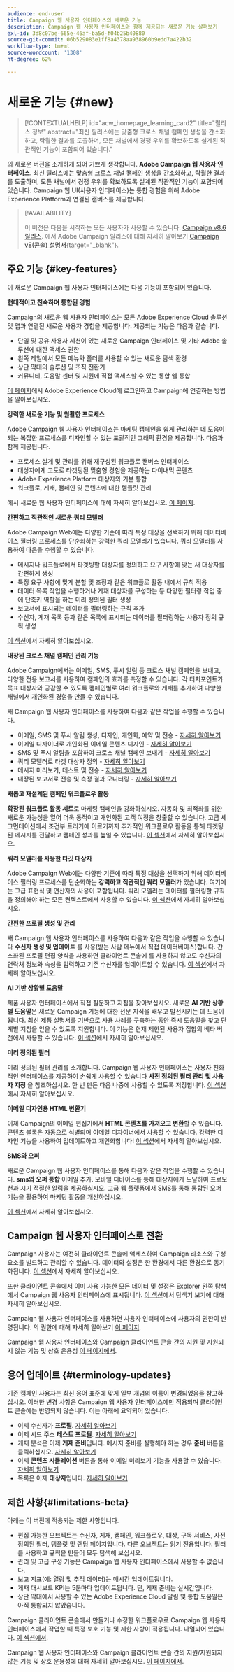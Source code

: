 ```yaml
---
audience: end-user
title: Campaign 웹 사용자 인터페이스의 새로운 기능
description: Campaign 웹 사용자 인터페이스와 함께 제공되는 새로운 기능 살펴보기
exl-id: 3d8c07be-665e-46af-ba5d-f04b25b40880
source-git-commit: 06b529083e1ff8a4378aa938960b9edd7a422b32
workflow-type: tm+mt
source-wordcount: '1308'
ht-degree: 62%

---
```



# 새로운 기능 {#new}

>[!CONTEXTUALHELP]
>id="acw_homepage_learning_card2"
>title="릴리스 정보"
>abstract="최신 릴리스에는 맞춤형 크로스 채널 캠페인 생성을 간소화하고, 탁월한 결과를 도출하며, 모든 채널에서 경쟁 우위를 확보하도록 설계된 직관적인 기능이 포함되어 있습니다."

의 새로운 버전을 소개하게 되어 기쁘게 생각합니다. **Adobe Campaign 웹 사용자 인터페이스**. 최신 릴리스에는 맞춤형 크로스 채널 캠페인 생성을 간소화하고, 탁월한 결과를 도출하며, 모든 채널에서 경쟁 우위를 확보하도록 설계된 직관적인 기능이 포함되어 있습니다. Campaign 웹 UI(사용자 인터페이스)는 통합 경험을 위해 Adobe Experience Platform과 연결된 캔버스를 제공합니다.


>[!AVAILABILITY]
>
>이 버전은 다음을 시작하는 모든 사용자가 사용할 수 있습니다. [Campaign v8.6 릴리스](https://experienceleague.adobe.com/docs/campaign/campaign-v8/releases/release-notes.html). 에서 Adobe Campaign 릴리스에 대해 자세히 알아보기 [Campaign v8(콘솔) 설명서](https://experienceleague.adobe.com/docs/campaign/campaign-v8/releases/upgrades.html){target="_blank"}.


## 주요 기능 {#key-features}

이 새로운 Campaign 웹 사용자 인터페이스에는 다음 기능이 포함되어 있습니다.

**현대적이고 친숙하며 통합된 경험**

Campaign의 새로운 웹 사용자 인터페이스는 모든 Adobe Experience Cloud 솔루션 및 앱과 연결된 새로운 사용자 경험을 제공합니다. 제공되는 기능은 다음과 같습니다.

* 단일 및 공유 사용자 세션이 있는 새로운 Campaign 인터페이스 및 기타 Adobe 솔루션에 대한 액세스 권한
* 왼쪽 레일에서 모든 메뉴와 폴더를 사용할 수 있는 새로운 탐색 환경
* 상단 막대의 솔루션 및 조직 전환기
* 커뮤니티, 도움말 센터 및 지원에 직접 액세스할 수 있는 통합 쉘 통합

[이 페이지](../get-started/connect-to-campaign.md)에서 Adobe Experience Cloud에 로그인하고 Campaign에 연결하는 방법을 알아보십시오.


**강력한 새로운 기능 및 원활한 프로세스**

Adobe Campaign 웹 사용자 인터페이스는 마케팅 캠페인을 쉽게 관리하는 데 도움이 되는 복잡한 프로세스를 디자인할 수 있는 포괄적인 그래픽 환경을 제공합니다. 다음과 함께 제공됩니다.

* 프로세스 설계 및 관리를 위해 재구성된 워크플로 캔버스 인터페이스
* 대상자에게 고도로 타겟팅된 맞춤형 경험을 제공하는 다이내믹 콘텐츠
* Adobe Experience Platform 대상자와 기본 통합
* 워크플로, 게재, 캠페인 및 콘텐츠에 대한 템플릿 관리

에서 새로운 웹 사용자 인터페이스에 대해 자세히 알아보십시오. [이 페이지](../get-started/user-interface.md).

**간편하고 직관적인 새로운 쿼리 모델러**

Adobe Campaign Web에는 다양한 기준에 따라 특정 대상을 선택하기 위해 데이터베이스 필터링 프로세스를 단순화하는 강력한 쿼리 모델러가 있습니다. 쿼리 모델러를 사용하여 다음을 수행할 수 있습니다.

* 메시지나 워크플로에서 타겟팅할 대상자를 정의하고 요구 사항에 맞는 새 대상자를 간편하게 생성
* 특정 요구 사항에 맞게 분할 및 조정과 같은 워크플로 활동 내에서 규칙 적용
* 데이터 목록 작업을 수행하거나 게재 대상자를 구성하는 등 다양한 필터링 작업 중에 단축키 역할을 하는 미리 정의된 필터 생성
* 보고서에 표시되는 데이터를 필터링하는 규칙 추가
* 수신자, 게재 목록 등과 같은 목록에 표시되는 데이터를 필터링하는 사용자 정의 규칙 생성

[이 섹션](../query/query-modeler-overview.md)에서 자세히 알아보십시오.


**내장된 크로스 채널 캠페인 관리 기능**

Adobe Campaign에서는 이메일, SMS, 푸시 알림 등 크로스 채널 캠페인을 보내고, 다양한 전용 보고서를 사용하여 캠페인의 효과를 측정할 수 있습니다. 각 터치포인트가 목표 대상자와 공감할 수 있도록 캠페인별로 여러 워크플로와 게재를 추가하여 다양한 채널에서 개인화된 경험을 만들 수 있습니다.

새 Campaign 웹 사용자 인터페이스를 사용하여 다음과 같은 작업을 수행할 수 있습니다.

* 이메일, SMS 및 푸시 알림 생성, 디자인, 개인화, 예약 및 전송 - [자세히 알아보기](../msg/gs-messages.md)
* 이메일 디자이너로 개인화된 이메일 콘텐츠 디자인 - [자세히 알아보기](../email/edit-content.md)
* SMS 및 푸시 알림을 포함하여 크로스 채널 캠페인 보내기 - [자세히 알아보기](../workflows/activities/channels.md)
* 쿼리 모델러로 타겟 대상자 정의 - [자세히 알아보기](../audience/about-recipients.md)
* 메시지 미리보기, 테스트 및 전송 - [자세히 알아보기](../monitor/prepare-send.md)
* 내장된 보고서로 전송 및 측정 결과 모니터링 - [자세히 알아보기](../reporting/delivery-reports.md)



**새롭고 재설계된 캠페인 워크플로우 활동**

**확장된 워크플로 활동 세트**&#x200B;로 마케팅 캠페인을 강화하십시오. 자동화 및 최적화를 위한 새로운 가능성을 열어 더욱 동적이고 개인화된 고객 여정을 창출할 수 있습니다. 고급 세그먼테이션에서 조건부 트리거에 이르기까지 추가적인 워크플로우 활동을 통해 타겟팅된 메시지를 전달하고 캠페인 성과를 높일 수 있습니다. [이 섹션](../workflows/gs-workflows.md)에서 자세히 알아보십시오.


**쿼리 모델러를 사용한 타깃 대상자**

Adobe Campaign Web에는 다양한 기준에 따라 특정 대상을 선택하기 위해 데이터베이스 필터링 프로세스를 단순화하는 **강력하고 직관적인 쿼리 모델러**&#x200B;가 있습니다. 여기에는 고급 표현식 및 연산자의 사용이 포함됩니다. 쿼리 모델러는 데이터를 필터링할 규칙을 정의해야 하는 모든 컨텍스트에서 사용할 수 있습니다. [이 섹션](../query/query-modeler-overview.md)에서 자세히 알아보십시오.

**간편한 프로필 생성 및 관리**

새 Campaign 웹 사용자 인터페이스를 사용하여 다음과 같은 작업을 수행할 수 있습니다 **수신자 생성 및 업데이트** 를 사용(받는 사람 메뉴에서 직접 데이터베이스)합니다. 간소화된 프로필 편집 양식을 사용하면 클라이언트 콘솔에 를 사용하지 않고도 수신자의 연락처 정보와 속성을 입력하고 기존 수신자를 업데이트할 수 있습니다. [이 섹션](../audience/about-recipients.md)에서 자세히 알아보십시오.

<!--
* Adobe Experience Manager (AEM) Integration
    
    With our AEM integration extended to web UI, you can easily manage assets and synchronize full HTML templates, empowering you to create captivating digital experiences without any hassle. 
    
    Elevate and streamline your content management capabilities on the web UI with this integration to boost productivity.
-->
<!--
* **Gen AI for Email content**

    Say goodbye to manual content creation and hello to efficient, data-driven campaigns with the power of Gen AI.  Our Gen AI technology utilizes advanced algorithms to **generate highly engaging and personalized content**. Drive higher open rates, click-through rates, and conversions with Gen AI's intelligent content generation. Stay ahead of the competition and elevate your email marketing game with Gen AI on email content.

    Learn more in [this section](../email/generative-gs.md).
-->

**AI 기반 상황별 도움말**

제품 사용자 인터페이스에서 직접 질문하고 지침을 찾아보십시오. 새로운 **AI 기반 상황별 도움말**&#x200B;은 새로운 Campaign 기능에 대한 전문 지식을 배우고 발전시키는 데 도움이 됩니다. 최신 제품 설명서를 기반으로 사용 사례를 구축하는 동안 즉시 도움말을 찾고 단계별 지침을 얻을 수 있도록 지원합니다. 이 기능은 현재 제한된 사용자 집합의 베타 버전에서 사용할 수 있습니다. [이 섹션](../get-started/using-ai.md)에서 자세히 알아보십시오.

**미리 정의된 필터**

미리 정의된 필터 관리를 소개합니다. Campaign 웹 사용자 인터페이스는 사용자 친화적인 인터페이스를 제공하여 손쉽게 사용할 수 있습니다 **사전 정의된 필터 관리 및 사용자 지정** 을 참조하십시오. 한 번 만든 다음 나중에 사용할 수 있도록 저장합니다. [이 섹션](../get-started/predefined-filters.md)에서 자세히 알아보십시오.

**이메일 디자인용 HTML 변환기**

이제 Campaign의 이메일 편집기에서 **HTML 콘텐츠를 가져오고 변환**&#x200B;할 수 있습니다. 콘텐츠 블록은 자동으로 식별되며 이메일 디자이너에서 사용할 수 있습니다. 강력한 디자인 기능을 사용하여 업데이트하고 개인화합니다! [이 섹션](../email/existing-content.md)에서 자세히 알아보십시오.


**SMS와 오퍼**

새로운 Campaign 웹 사용자 인터페이스를 통해 다음과 같은 작업을 수행할 수 있습니다. **sms와 오퍼 통합** 이메일 추가. 모바일 디바이스를 통해 대상자에게 도달하여 프로모션과 시기 적절한 알림을 제공하십시오. 고급 웹 플랫폼에서 SMS를 통해 통합된 오퍼 기능을 활용하여 마케팅 활동을 개선하십시오.

[이 섹션](../msg/offers.md)에서 자세히 알아보십시오.

## Campaign 웹 사용자 인터페이스로 전환

Campaign 사용자는 여전히 클라이언트 콘솔에 액세스하여 Campaign 리소스와 구성 요소를 빌드하고 관리할 수 있습니다. 데이터와 설정은 한 환경에서 다른 환경으로 동기화됩니다. [이 섹션](../get-started/get-started.md#ac-client)에서 자세히 알아보십시오.

또한 클라이언트 콘솔에서 이미 사용 가능한 모든 데이터 및 설정은 Explorer 왼쪽 탐색에서 Campaign 웹 사용자 인터페이스에 표시됩니다. [이 섹션](../get-started/user-interface.md#user-interface-explorer)에서 탐색기 보기에 대해 자세히 알아보십시오.

Campaign 웹 사용자 인터페이스를 사용하면 사용자 인터페이스에 사용자의 권한이 반영됩니다. 의 권한에 대해 자세히 알아보기 [이 페이지](../get-started/permissions.md).

Campaign 웹 사용자 인터페이스와 Campaign 클라이언트 콘솔 간의 지원 및 지원되지 않는 기능 및 상호 운용성 [이 페이지에서](../get-started/capability-matrix.md).

## 용어 업데이트 {#terminology-updates}

기존 캠페인 사용자는 최신 용어 표준에 맞게 일부 개념의 이름이 변경되었음을 참고하십시오. 이러한 변경 사항은 Campaign 웹 사용자 인터페이스에만 적용되며 클라이언트 콘솔에는 반영되지 않습니다. 이는 아래에 요약되어 있습니다.

* 이제 수신자가 **프로필**. [자세히 알아보기](../audience/gs-audiences-recipients.md)
* 이제 시드 주소 **테스트 프로필**. [자세히 알아보기](../preview-test/test-deliveries.md)
* 게재 분석은 이제 **게재 준비**&#x200B;입니다. 메시지 준비를 실행해야 하는 경우 **준비** 버튼을 클릭하십시오. [자세히 알아보기](../monitor/prepare-send.md)
* 이제 **콘텐츠 시뮬레이션** 버튼을 통해 이메일 미리보기 기능을 사용할 수 있습니다. [자세히 알아보기](../preview-test/preview-test.md)
* 목록은 이제 **대상자**&#x200B;입니다. [자세히 알아보기](../audience/gs-audiences-recipients.md)

## 제한 사항{#limitations-beta}

아래는 이 버전에 적용되는 제한 사항입니다.

* 편집 가능한 오브젝트는 수신자, 게재, 캠페인, 워크플로우, 대상, 구독 서비스, 사전 정의된 필터, 템플릿 및 랜딩 페이지입니다. 다른 오브젝트는 읽기 전용입니다. 필터를 사용하고 규칙을 만들어 모두 탐색해 보십시오.
* 관리 및 고급 구성 기능은 Campaign 웹 사용자 인터페이스에서 사용할 수 없습니다.
* 보고 지표(예: 열람 및 추적 데이터)는 매시간 업데이트됩니다.
* 게재 대시보드 KPI는 5분마다 업데이트됩니다. 단, 게재 준비는 실시간입니다.
* 상단 막대에서 사용할 수 있는 Adobe Experience Cloud 알림 및 통합 도움말은 아직 통합되지 않았습니다.

Campaign 클라이언트 콘솔에서 만들거나 수정한 워크플로우로 Campaign 웹 사용자 인터페이스에서 작업할 때 특정 보호 기능 및 제한 사항이 적용됩니다. 나열되어 있습니다. [이 섹션에서](../get-started/guardrails.md).

Campaign 웹 사용자 인터페이스와 Campaign 클라이언트 콘솔 간의 지원/지원되지 않는 기능 및 상호 운용성에 대해 자세히 알아보십시오. [이 페이지에서](../get-started/capability-matrix.md).
